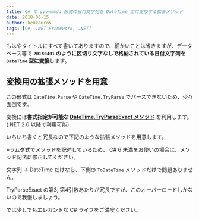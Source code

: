 ```yaml
---
title: C# で yyyymmdd 形式の日付文字列を DateTime 型に変換する拡張メソッド
date: 2018-06-15
author: kenzauros
tags: [C#, .NET Framework, .NET]
---
```


もはやタイトルにすべて書いてありますので、細かいことは省きますが、データベース等で **`20180401` のように区切り文字なしで格納されている日付文字列を `DateTime` 型に変換**します。

## 変換用の拡張メソッドを用意

この形式は `DateTime.Parse` や `DateTime.TryParse` でパースできないため、少々面倒です。

変換には**書式指定が可能な [DateTime.TryParseExact メソッド](https://msdn.microsoft.com/ja-jp/library/h9b85w22(v=vs.110).aspx)** を利用します。 (.NET 2.0 以降で利用可能)

いちいち書くと冗長なので下記のような拡張メソッドを用意します。

<script src="https://gist.github.com/kenzauros/e59e66fb6b3e76cddd790c4067b51917.js"></script>

※ラムダ式でメソッドを記述しているため、 C# 6 未満をお使いの場合は、メソッド記法に修正してください。

文字列 → DateTime だけなら、下側の `ToDateTime` メソッドだけで問題ありません。

TryParseExact の第3, 第4引数あたりが冗長ですが、このオーバーロードしかないので我慢しましょう。

では少しでもエレガントな C# ライフをご満喫ください。